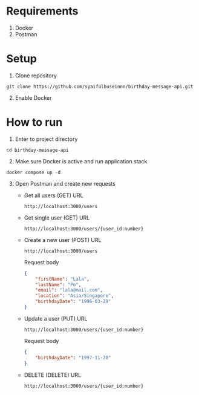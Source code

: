 # Requirements

1. Docker
2. Postman

# Setup

1. Clone repository
```shell
git clone https://github.com/syaifulhuseinnn/birthday-message-api.git
```
2. Enable Docker

# How to run

1. Enter to project directory
```shell
cd birthday-message-api
```
2. Make sure Docker is active and run application stack
```shell
docker compose up -d
```
3. Open Postman and create new requests
   - Get all users (GET)
		URL
		```
		http://localhost:3000/users
		```
	
	- Get single user (GET)
		URL
		```
		http://localhost:3000/users/{user_id:number}
		```

   - Create a new user (POST)
		URL
		```
		http://localhost:3000/users
		```
		Request body
		```json
		{
			"firstName": "Lala",
			"lastName": "Po",
			"email": "lala@mail.com",
			"location": "Asia/Singapore",
			"birthdayDate": "1996-03-29"
		}
		```

   - Update a user (PUT)
		URL
		```
		http://localhost:3000/users/{user_id:number}
		```
		Request body
		```json
		{
			"birthdayDate": "1997-11-20"
		}
		```

   - DELETE (DELETE)
		URL
		```
		http://localhost:3000/users/{user_id:number}
		```